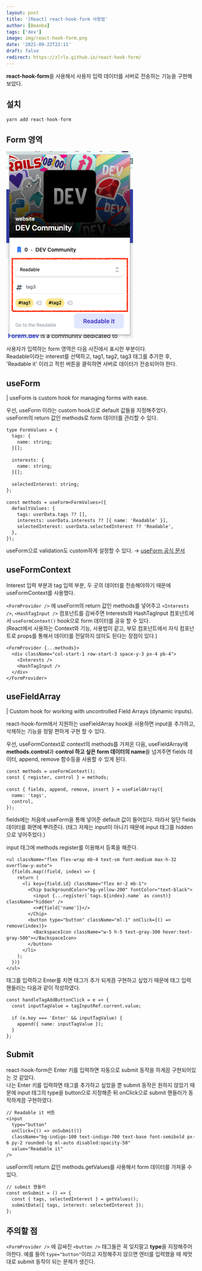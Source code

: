 ```yaml
---
layout: post
title: '[React] react-hook-form 사용법'
author: [Beanba]
tags: ['dev']
image: img/react-hook-form.png
date: '2021-09-22T22:11'
draft: false
redirect: https://zlrlo.github.io/react-hook-form/
---
```


**react-hook-form**을 사용해서 사용자 입력 데이터를 서버로 전송하는 기능을 구현해보았다.

## 설치

```jsx
yarn add react-hook-form
```

## Form 영역

![Form Area Image](./img/readable-extensions-form.png)

사용자가 입력하는 form 영역은 다음 사진에서 표시한 부분이다.<br />
Readable이라는 interest를 선택하고, tag1, tag2, tag3 태그를 추가한 후, 'Readable it' 이라고 적힌 버튼을 클릭하면 서버로 데이터가 전송되어야 한다.

## useForm

| useForm is custom hook for managing forms with ease.

우선, useForm 이라는 custom hook으로 default 값들을 지정해주었다.<br />
useForm의 return 값인 methods로 form 데이터를 관리할 수 있다.

```tsx
type FormValues = {
  tags: {
    name: string;
  }[];

  interests: {
    name: string;
  }[];

  selectedInterest: string;
};

const methods = useForm<FormValues>({
  defaultValues: {
    tags: userData.tags ?? [],
    interests: userData.interests ?? [{ name: 'Readable' }],
    selectedInterest: userData.selectedInterest ?? 'Readable',
  },
});
```

useForm으로 validation도 custom하게 설정할 수 있다. → [useForm 공식 문서](https://react-hook-form.com/api/useform/#main)

## useFormContext

Interest 입력 부분과 tag 입력 부분, 두 곳의 데이터를 전송해야하기 때문에 useFormContext를 사용했다.

`<FormProvider />` 에 useForm의 return 값인 methods를 넣어주고 `<Interests />`, `<HashTagInput />` 컴포넌트를 감싸주면 Interests와 HashTagInput 컴포넌트에서 `useFormContext()` hook으로 form 데이터를 공유 할 수 있다.<br />
(React에서 사용하는 Context와 기능, 사용법이 같고, 부모 컴포넌트에서 자식 컴포넌트로 props를 통해서 데이터를 전달하지 않아도 된다는 장점이 있다.)

```tsx
<FormProvider {...methods}>
  <div className="col-start-1 row-start-3 space-y-3 px-4 pb-4">
    <Interests />
    <HashTagInput />
  </div>
</FormProvider>
```

## useFieldArray

| Custom hook for working with uncontrolled Field Arrays (dynamic inputs).

react-hook-form에서 지원하는 useFieldArray hook을 사용하면 input을 추가하고, 삭제하는 기능을 정말 편하게 구현 할 수 있다.

우선, useFormContext로 context의 methods를 가져온 다음, useFieldArray에 **methods.control**과 **control 하고 싶은 form 데이터의 name**을 넘겨주면 fields 데이터, append, remove 함수등을 사용할 수 있게 된다.

```tsx
const methods = useFormContext();
const { register, control } = methods;

const { fields, append, remove, insert } = useFieldArray({
  name: 'tags',
  control,
});
```

fields에는 처음에 useForm을 통해 넣어준 default 값이 들어있다. 따라서 일단 fields 데이터를 화면에 뿌려준다. (태그 자체는 input이 아니기 때문에 input 태그를 hidden으로 넣어주었다.)

input 태그에 methods.register를 이용해서 등록을 해준다.

```tsx
<ul className="flex flex-wrap mb-4 text-sm font-medium max-h-32 overflow-y-auto">
  {fields.map((field, index) => {
    return (
      <li key={field.id} className="flex mr-2 mb-1">
        <Chip backgroundColor="bg-yellow-200" fontColor="text-black">
          <input {...register(`tags.${index}.name` as const)} className="hidden" />
          <>#{field['name']}</>
        </Chip>
        <button type="button" className="ml-1" onClick={() => remove(index)}>
          <BackspaceIcon className="w-5 h-5 text-gray-300 hover:text-gray-500"></BackspaceIcon>
        </button>
      </li>
    );
  })}
</ul>
```

태그를 입력하고 Enter를 치면 태그가 추가 되게끔 구현하고 싶었기 때문에 태그 입력 핸들러는 다음과 같이 작성하였다.

```tsx
const handleTagAddButtonClick = e => {
  const inputTagValue = tagInputRef.current.value;

  if (e.key === 'Enter' && inputTagValue) {
    append({ name: inputTagValue });
  }
};
```

## Submit

react-hook-form은 Enter 키를 입력하면 자동으로 submit 동작을 하게끔 구현되어있는 것 같았다.<br />
나는 Enter 키를 입력하면 태그를 추가하고 싶었을 뿐 submit 동작은 원하지 않았기 때문에
input 태그의 type을 button으로 지정해준 뒤 onClick으로 submit 핸들러가 동작하게끔 구현하였다.

```tsx
// Readable it 버튼
<input
  type="button"
  onClick={() => onSubmit()}
  className="bg-indigo-100 text-indigo-700 text-base font-semibold px-6 py-2 rounded-lg ml-auto disabled:opacity-50"
  value="Readable it"
/>
```

useForm의 return 값인 methods.getValues를 사용해서 form 데이터를 가져올 수 있다.

```tsx
// submit 핸들러
const onSubmit = () => {
  const { tags, selectedInterest } = getValues();
  submitData({ tags, interest: selectedInterest });
};
```

## 주의할 점

`<FormProvider />` 에 감싸진 `<button />` 태그들은 꼭 잊지말고 **type**을 지정해주어야한다.
예를 들어 `type="button"`이라고 지정해주지 않으면 엔터를 입력했을 때 제멋대로 submit 동작이 되는 문제가 생긴다.
